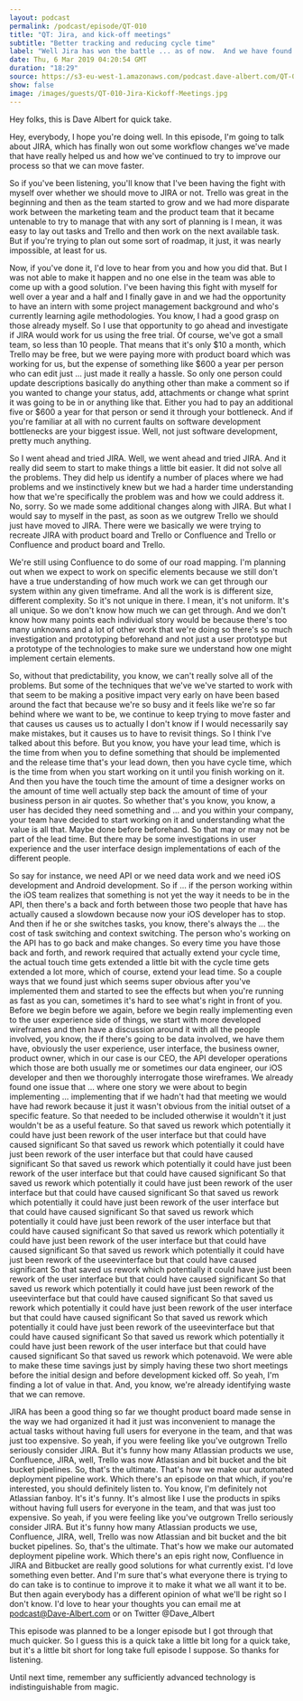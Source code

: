 ```yaml
---
layout: podcast
permalink: /podcast/episode/QT-010
title: "QT: Jira, and kick-off meetings"
subtitle: "Better tracking and reducing cycle time"
label: "Well Jira has won the battle ... as of now.  And we have found a way to reduce cycle time by having a couple of kick-off meetings."
date: Thu, 6 Mar 2019 04:20:54 GMT
duration: "18:29"
source: https://s3-eu-west-1.amazonaws.com/podcast.dave-albert.com/QT-010-Jira-Kickoff-Meetings.mp3
show: false
image: /images/guests/QT-010-Jira-Kickoff-Meetings.jpg
---
```


Hey folks, this is Dave Albert for quick take.

Hey, everybody, I hope you're doing well. In this episode, I'm going to talk about
JIRA, which has finally won out some workflow changes we've made that have really helped us and how we've continued to try to improve our process so that we can move faster.

So if you've been listening, you'll know that I've been having the fight with myself over whether we should move to JIRA or not. Trello was great in the beginning and then as the team started to grow and we had more disparate work between the marketing team and the product team that it became untenable to try to manage that with any sort of planning is I mean, it was easy to lay out tasks and Trello and then work on the next available task. But if you're trying to plan out some sort of roadmap, it just, it was nearly impossible, at least for us. 



Now, if you've done it, I'd love to hear from you and how you did that. But I was not able to make it happen and no one else in the team was able to come up with a good solution. I've been having this fight with myself for well over a year and a half and I finally gave in and we had the opportunity to have an intern with some project management background and who's currently learning agile methodologies. You know, I had a good grasp on those already myself. So I use that opportunity to go ahead and investigate if JIRA would work for us using the free trial. Of course, we've got a small team, so less than 10 people. That means that it's only $10 a month, which Trello may be free, but we were paying more with product board which was working for us, but the expense of something like $600 a year per person who can edit just ... just made it really a hassle. So only one person could update descriptions basically do anything other than make a comment so if you wanted to change your status, add, attachments or change what sprint it was going to be in or anything like that. Either you had to pay an additional five or $600 a year for that person or send it through your bottleneck. And if you're familiar at all with no current faults on software development bottlenecks are your biggest issue. Well, not just software development, pretty much anything. 



So I went ahead and tried JIRA. Well, we went ahead and tried JIRA. And it really did seem to start to make things a little bit easier. It did not solve all the problems. They did help us identify a number of places where we had problems and we instinctively knew but we had a harder time understanding how that we're specifically the problem was and how we could address it. No, sorry. So we made some additional changes along with JIRA. But what I would say to myself in the past, as soon as we outgrew Trello we should just have moved to JIRA. There were we basically we were trying to recreate JIRA with product board and Trello or Confluence and Trello or Confluence and product board and Trello.

We're still using Confluence to do some of our road mapping. I'm planning out when we expect to work on specific elements because we still don't have a true understanding of how much work we can get through our system within any given timeframe. And all the work is is different size, different complexity. So it's not unique in there. I mean, it's not uniform. It's all unique. So we don't know how much we can get through. And we don't know how many points each individual story would be because there's too many unknowns and a lot of other work that we're doing so there's so much investigation and prototyping beforehand and not just a user prototype but a prototype of the technologies to make sure we understand how one might implement certain elements.

So, without that predictability, you know, we can't really solve all of the problems. But some of the techniques that we've we've started to work with that seem to be making a positive impact very early on have been based around the fact that because we're so busy and it feels like we're so far behind where we want to be, we continue to keep trying to move faster and that causes us causes us to actually I don't know if I would necessarily say make mistakes, but it causes us to have to revisit things. So I think I've talked about this before. But you know, you have your lead time, which is the time from when you to define something that should be implemented and the release time that's your lead down, then you have cycle time, which is the time from when you start working on it until you finish working on it. And then you have the touch time the amount of time a designer works on the amount of time well actually step back the amount of time of your business person in air quotes. So whether that's you know, you know, a user has decided they need something and … and you within your company, your team have decided to start working on it and understanding what the value is all that. Maybe done before beforehand. So that may or may not be part of the lead time. But there may be some investigations in user experience and the user interface design implementations of each of the different people. 



So say for instance, we need API or we need data work and we need iOS development and Android development. So if ... if the person working within the iOS team realizes that something is not yet the way it needs to be in the API, then there's a back and forth between those two people that have has actually caused a slowdown because now your iOS developer has to stop. And then if he or she switches tasks, you know, there's always the ... the cost of task switching and context switching. The person who's working on the API has to go back and make changes. So every time you have those back and forth, and rework required that actually extend your cycle time, the actual touch time gets extended a little bit with the cycle time gets extended a lot more, which of course, extend your lead time. So a couple ways that we found just which seems super obvious after you've implemented them and started to see the effects but when you're running as fast as you can, sometimes it's hard to see what's right in front of you. Before we begin before we again, before we begin really implementing even to the user experience side of things, we start with more developed wireframes and then have a discussion around it with all the people involved, you know, the if there's going to be data involved, we have them have, obviously the user experience, user interface, the business owner, product owner, which in our case is our CEO, the API developer operations which those are both usually me or sometimes our data engineer, our iOS developer and then we thoroughly interrogate those wireframes. We already found one issue that … where one story we were about to begin implementing ... implementing that if we hadn't had that meeting we would have had rework because it just it wasn't obvious from the initial outset of a specific feature. So that needed to be included otherwise it wouldn't it just wouldn't be as a useful feature. So that saved us rework which potentially it could have just been rework of the user interface but that could have caused significant So that saved us rework which potentially it could have just been rework of the user interface but that could have caused significant So that saved us rework which potentially it could have just been rework of the user interface but that could have caused significant So that saved us rework which potentially it could have just been rework of the user interface but that could have caused significant So that saved us rework which potentially it could have just been rework of the user interface but that could have caused significant So that saved us rework which potentially it could have just been rework of the user interface but that could have caused significant So that saved us rework which potentially it could have just been rework of the user interface but that could have caused significant So that saved us rework which potentially it could have just been rework of the useevinterface but that could have caused significant So that saved us rework which potentially it could have just been rework of the user interface but that could have caused significant So that saved us rework which potentially it could have just been rework of the useevinterface but that could have caused significant So that saved us rework which potentially it could have just been rework of the user interface but that could have caused significant So that saved us rework which potentially it could have just been rework of the useevinterface but that could have caused significant So that saved us rework which potentially it could have just been rework of the user interface but that could have caused significant So that saved us rework which potenavoid. We were able to make these time savings just by simply having these two short meetings before the initial design and before development kicked off. So yeah, I'm finding a lot of value in that. And, you know, we're already identifying waste that we can remove. 



JIRA has been a good thing so far we thought product board made sense in the way we had organized it had it just was inconvenient to manage the actual tasks without having full users for everyone in the team, and that was just too expensive. So yeah, if you were feeling like you've outgrown Trello seriously consider JIRA. But it's funny how many Atlassian products we use, Confluence, JIRA, well, Trello was now Atlassian and bit bucket and the bit bucket pipelines. So, that's the ultimate. That's how we make our
 automated deployment pipeline work. Which there's an episode on that which, if you're interested, you should definitely listen to. You know, I'm definitely not Atlassian fanboy. It's it's funny. It's almost like I use the products in spiks without having full users for everyone in the team, and that was just too expensive. So yeah, if you were feeling like you've outgrown Trello seriously consider JIRA. But it's funny how many Atlassian products we use, Confluence, JIRA, well, Trello was now Atlassian and bit bucket and the bit bucket pipelines. So, that's the ultimate. That's how we make our
  automated deployment pipeline work. Which there's an epis right now, Confluence in JIRA and Bitbucket are really good solutions for what currently exist. I'd love something even better. And I'm sure that's what everyone there is trying to do can take is to continue to improve it to make it what we all want it to be. But then again everybody has a different opinion of what we'll be right so I don't know. I'd love to hear your thoughts you can email me at podcast@Dave-Albert.com or on Twitter @Dave_Albert

  This episode was planned to be a longer episode but I got through that much quicker. So I guess this is a quick take a little bit long for a quick take, but it's a little bit short for long take full episode I suppose. So thanks for listening.

  Until next time, remember any sufficiently advanced technology is indistinguishable from magic.


